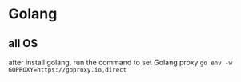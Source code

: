 # Golang
## all OS
after install golang, run the command to set Golang proxy `go env -w GOPROXY=https://goproxy.io,direct`
